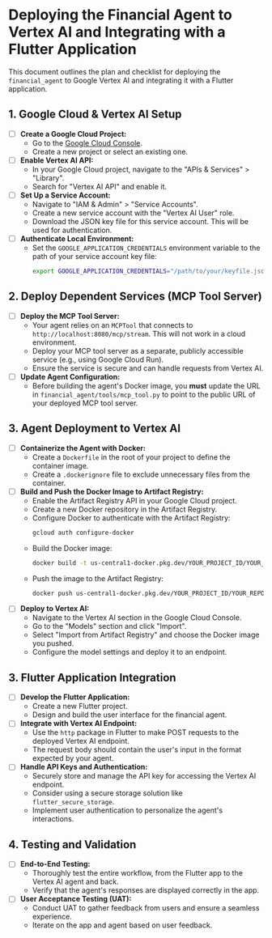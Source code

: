 # Deploying the Financial Agent to Vertex AI and Integrating with a Flutter Application

This document outlines the plan and checklist for deploying the `financial_agent` to Google Vertex AI and integrating it with a Flutter application.

## 1. Google Cloud & Vertex AI Setup

-   [ ] **Create a Google Cloud Project:**
    -   Go to the [Google Cloud Console](https://console.cloud.google.com/).
    -   Create a new project or select an existing one.
-   [ ] **Enable Vertex AI API:**
    -   In your Google Cloud project, navigate to the "APIs & Services" > "Library".
    -   Search for "Vertex AI API" and enable it.
-   [ ] **Set Up a Service Account:**
    -   Navigate to "IAM & Admin" > "Service Accounts".
    -   Create a new service account with the "Vertex AI User" role.
    -   Download the JSON key file for this service account. This will be used for authentication.
-   [ ] **Authenticate Local Environment:**
    -   Set the `GOOGLE_APPLICATION_CREDENTIALS` environment variable to the path of your service account key file:
        ```bash
        export GOOGLE_APPLICATION_CREDENTIALS="/path/to/your/keyfile.json"
        ```

## 2. Deploy Dependent Services (MCP Tool Server)

-   [ ] **Deploy the MCP Tool Server:**
    -   Your agent relies on an `MCPTool` that connects to `http://localhost:8080/mcp/stream`. This will not work in a cloud environment.
    -   Deploy your MCP tool server as a separate, publicly accessible service (e.g., using Google Cloud Run).
    -   Ensure the service is secure and can handle requests from Vertex AI.
-   [ ] **Update Agent Configuration:**
    -   Before building the agent's Docker image, you **must** update the URL in `financial_agent/tools/mcp_tool.py` to point to the public URL of your deployed MCP tool server.

## 3. Agent Deployment to Vertex AI

-   [ ] **Containerize the Agent with Docker:**
    -   Create a `Dockerfile` in the root of your project to define the container image.
    -   Create a `.dockerignore` file to exclude unnecessary files from the container.
-   [ ] **Build and Push the Docker Image to Artifact Registry:**
    -   Enable the Artifact Registry API in your Google Cloud project.
    -   Create a new Docker repository in the Artifact Registry.
    -   Configure Docker to authenticate with the Artifact Registry:
        ```bash
        gcloud auth configure-docker
        ```
    -   Build the Docker image:
        ```bash
        docker build -t us-central1-docker.pkg.dev/YOUR_PROJECT_ID/YOUR_REPO_NAME/financial-agent:latest .
        ```
    -   Push the image to the Artifact Registry:
        ```bash
        docker push us-central1-docker.pkg.dev/YOUR_PROJECT_ID/YOUR_REPO_NAME/financial-agent:latest
        ```
-   [ ] **Deploy to Vertex AI:**
    -   Navigate to the Vertex AI section in the Google Cloud Console.
    -   Go to the "Models" section and click "Import".
    -   Select "Import from Artifact Registry" and choose the Docker image you pushed.
    -   Configure the model settings and deploy it to an endpoint.

## 3. Flutter Application Integration

-   [ ] **Develop the Flutter Application:**
    -   Create a new Flutter project.
    -   Design and build the user interface for the financial agent.
-   [ ] **Integrate with Vertex AI Endpoint:**
    -   Use the `http` package in Flutter to make POST requests to the deployed Vertex AI endpoint.
    -   The request body should contain the user's input in the format expected by your agent.
-   [ ] **Handle API Keys and Authentication:**
    -   Securely store and manage the API key for accessing the Vertex AI endpoint.
    -   Consider using a secure storage solution like `flutter_secure_storage`.
    -   Implement user authentication to personalize the agent's interactions.

## 4. Testing and Validation

-   [ ] **End-to-End Testing:**
    -   Thoroughly test the entire workflow, from the Flutter app to the Vertex AI agent and back.
    -   Verify that the agent's responses are displayed correctly in the app.
-   [ ] **User Acceptance Testing (UAT):**
    -   Conduct UAT to gather feedback from users and ensure a seamless experience.
    -   Iterate on the app and agent based on user feedback.
